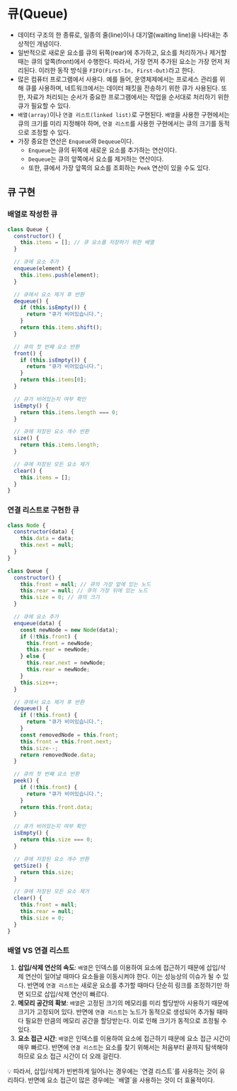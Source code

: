 # 큐(Queue)

- 데이터 구조의 한 종류로, 일종의 줄(line)이나 대기열(waiting line)을 나타내는 추상적인 개념이다.
- 일반적으로 새로운 요소를 큐의 뒤쪽(rear)에 추가하고, 요소를 처리하거나 제거할 때는 큐의 앞쪽(front)에서 수행한다. 따라서, 가장 먼저 추가된 요소는 가장 먼저 처리된다. 이러한 동작 방식을 `FIFO(First-In, First-Out)`라고 한다.
- 많은 컴퓨터 프로그램에서 사용다. 예를 들어, 운영체제에서는 프로세스 관리를 위해 큐를 사용하며, 네트워크에서는 데이터 패킷을 전송하기 위한 큐가 사용된다. 또한, 자료가 처리되는 순서가 중요한 프로그램에서는 작업을 순서대로 처리하기 위한 큐가 필요할 수 있다.
- `배열(array)`이나 `연결 리스트(linked list)`로 구현된다. `배열`을 사용한 구현에서는 큐의 크기를 미리 지정해야 하며, `연결 리스트`를 사용한 구현에서는 큐의 크기를 동적으로 조정할 수 있다.
- 가장 중요한 연산은 `Enqueue`와 `Dequeue`이다.
  - `Enqueue`는 큐의 뒤쪽에 새로운 요소를 추가하는 연산이다.
  - `Dequeue`는 큐의 앞쪽에서 요소를 제거하는 연산이다.
  - 또한, 큐에서 가장 앞쪽의 요소를 조회하는 `Peek` 연산이 있을 수도 있다.

## 큐 구현

### 배열로 작성한 큐

```jsx
class Queue {
  constructor() {
    this.items = []; // 큐 요소를 저장하기 위한 배열
  }

  // 큐에 요소 추가
  enqueue(element) {
    this.items.push(element);
  }

  // 큐에서 요소 제거 후 반환
  dequeue() {
    if (this.isEmpty()) {
      return "큐가 비어있습니다.";
    }
    return this.items.shift();
  }

  // 큐의 첫 번째 요소 반환
  front() {
    if (this.isEmpty()) {
      return "큐가 비어있습니다.";
    }
    return this.items[0];
  }

  // 큐가 비어있는지 여부 확인
  isEmpty() {
    return this.items.length === 0;
  }

  // 큐에 저장된 요소 개수 반환
  size() {
    return this.items.length;
  }

  // 큐에 저장된 모든 요소 제거
  clear() {
    this.items = [];
  }
}
```

### 연결 리스트로 구현한 큐

```jsx
class Node {
  constructor(data) {
    this.data = data;
    this.next = null;
  }
}

class Queue {
  constructor() {
    this.front = null; // 큐의 가장 앞에 있는 노드
    this.rear = null; // 큐의 가장 뒤에 있는 노드
    this.size = 0; // 큐의 크기
  }

  // 큐에 요소 추가
  enqueue(data) {
    const newNode = new Node(data);
    if (!this.front) {
      this.front = newNode;
      this.rear = newNode;
    } else {
      this.rear.next = newNode;
      this.rear = newNode;
    }
    this.size++;
  }

  // 큐에서 요소 제거 후 반환
  dequeue() {
    if (!this.front) {
      return "큐가 비어있습니다.";
    }
    const removedNode = this.front;
    this.front = this.front.next;
    this.size--;
    return removedNode.data;
  }

  // 큐의 첫 번째 요소 반환
  peek() {
    if (!this.front) {
      return "큐가 비어있습니다.";
    }
    return this.front.data;
  }

  // 큐가 비어있는지 여부 확인
  isEmpty() {
    return this.size === 0;
  }

  // 큐에 저장된 요소 개수 반환
  getSize() {
    return this.size;
  }

  // 큐에 저장된 모든 요소 제거
  clear() {
    this.front = null;
    this.rear = null;
    this.size = 0;
  }
}
```

### 배열 VS 연결 리스트

1. **삽입/삭제 연산의 속도**: `배열`은 인덱스를 이용하여 요소에 접근하기 때문에 삽입/삭제 연산이 일어날 때마다 요소들을 이동시켜야 한다. 이는 성능상의 이슈가 될 수 있다. 반면에 `연결 리스트`는 새로운 요소를 추가할 때마다 단순히 링크를 조정하기만 하면 되므로 삽입/삭제 연산이 빠르다.
2. **메모리 공간의 확보**: `배열`은 고정된 크기의 메모리를 미리 할당받아 사용하기 때문에 크기가 고정되어 있다. 반면에 `연결 리스트`는 노드가 동적으로 생성되어 추가될 때마다 필요한 만큼의 메모리 공간을 할당받는다. 이로 인해 크기가 동적으로 조정될 수 있다.
3. **요소 접근 시간**: `배열`은 인덱스를 이용하여 요소에 접근하기 때문에 요소 접근 시간이 매우 빠르다. 반면에 `연결 리스트`는 요소를 찾기 위해서는 처음부터 끝까지 탐색해야 하므로 요소 접근 시간이 더 오래 걸린다.

<aside>
💡 따라서, 삽입/삭제가 빈번하게 일어나는 경우에는 `연결 리스트`를 사용하는 것이 유리하다. 반면에 요소 접근이 많은 경우에는 `배열`을 사용하는 것이 더 효율적이다.

</aside>
